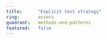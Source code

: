 ```yaml
---
title:      "Explicit test strategy"
ring:       assess
quadrant:   methods-and-patterns
featured:   false
---
```

